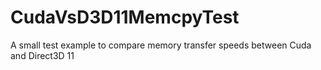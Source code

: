 CudaVsD3D11MemcpyTest
=====================

A small test example to compare memory transfer speeds between Cuda and Direct3D 11
